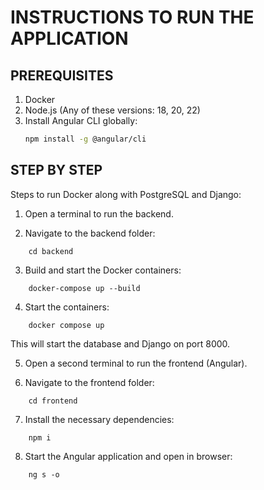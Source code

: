 # INSTRUCTIONS TO RUN THE APPLICATION

## PREREQUISITES

1. Docker  
2. Node.js (Any of these versions: 18, 20, 22)  
3. Install Angular CLI globally:  
   ```sh
   npm install -g @angular/cli

## STEP BY STEP

Steps to run Docker along with PostgreSQL and Django:

1. Open a terminal to run the backend.


2. Navigate to the backend folder:
```
    cd backend
```

3. Build and start the Docker containers:
```
    docker-compose up --build
```

4.  Start the containers:
```
    docker compose up
```

This will start the database and Django on port 8000.

5. Open a second terminal to run the frontend (Angular).

6.  Navigate to the frontend folder:
```
    cd frontend
```

7. Install the necessary dependencies:
```
    npm i
```

8. Start the Angular application and open in browser:
```
    ng s -o
```